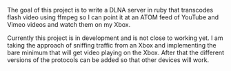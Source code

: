 The goal of this project is to write a DLNA server in ruby that transcodes
flash video using ffmpeg so I can point it at an ATOM feed of YouTube and Vimeo
videos and watch them on my Xbox.

Currently this project is in development and is not close to working yet. I
am taking the approach of sniffing traffic from an Xbox and implementing
the bare minimum that will get video playing on the Xbox. After that the
different versions of the protocols can be added so that other devices will
work.
